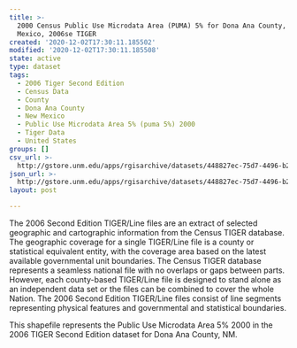 ```yaml
---
title: >-
  2000 Census Public Use Microdata Area (PUMA) 5% for Dona Ana County, New
  Mexico, 2006se TIGER
created: '2020-12-02T17:30:11.185502'
modified: '2020-12-02T17:30:11.185508'
state: active
type: dataset
tags:
  - 2006 Tiger Second Edition
  - Census Data
  - County
  - Dona Ana County
  - New Mexico
  - Public Use Microdata Area 5% (puma 5%) 2000
  - Tiger Data
  - United States
groups: []
csv_url: >-
  http://gstore.unm.edu/apps/rgisarchive/datasets/448827ec-75d7-4496-b2cf-65e8ab2ab302/tgr2006se_dona_puma5.derived.csv
json_url: >-
  http://gstore.unm.edu/apps/rgisarchive/datasets/448827ec-75d7-4496-b2cf-65e8ab2ab302/tgr2006se_dona_puma5.derived.json
layout: post

---
```

The 2006 Second Edition TIGER/Line files are an extract of selected geographic and cartographic information from the Census TIGER database.  The geographic coverage for a single TIGER/Line file is a county or statistical equivalent entity, with the coverage area based on the latest available governmental unit boundaries. The Census TIGER database represents a seamless national file with no overlaps or gaps between parts.  However, each county-based TIGER/Line file is designed to stand alone as an independent data set or the files can be combined to cover the whole Nation.  The 2006 Second Edition  TIGER/Line files consist of line segments representing physical features and governmental and statistical boundaries.  

This shapefile represents the Public Use Microdata Area 5% 2000 in the 2006 TIGER Second Edition dataset for Dona Ana County, NM.

